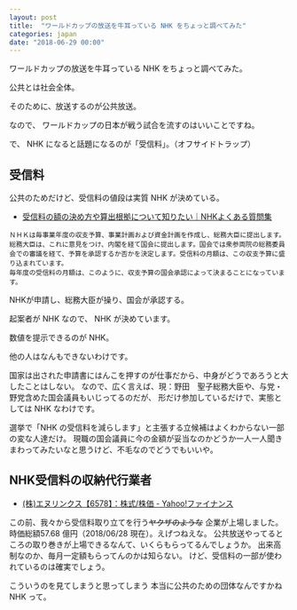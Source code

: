 ```yaml
---
layout: post
title:  "ワールドカップの放送を牛耳っている NHK をちょっと調べてみた"
categories: japan
date: "2018-06-29 00:00"
---
```


ワールドカップの放送を牛耳っている NHK をちょっと調べてみた。

公共とは社会全体。

そのために、放送するのが公共放送。

なので、 ワールドカップの日本が戦う試合を流すのはいいことですね。

で、 NHK になると話題になるのが「受信料」。（オフサイドトラップ）

## 受信料

公共のためだけど、受信料の値段は実質 NHK が決めている。

- [受信料の額の決め方や算出根拠について知りたい｜NHKよくある質問集](http://www.nhk.or.jp/faq-corner/2jushinryou/01/02-01-06.html)

```
ＮＨＫは毎事業年度の収支予算、事業計画および資金計画を作成し、総務大臣に提出します。総務大臣は、これに意見をつけ、内閣を経て国会に提出します。国会では衆参両院の総務委員会での審議を経て、予算を承認するか否かを決定します。受信料の月額は、この収支予算に盛り込まれています。
毎年度の受信料の月額は、このように、収支予算の国会承認によって決まることになっています。
```

NHKが申請し、総務大臣が操り、国会が承認する。

起案者が NHK なので、 NHK が決めています。

数値を提示できるのが NHK。

他の人はなんもできないわけです。

国家は出された申請書にはんこを押すのが仕事だから、中身がどうであろうと大したことはしない。
なので、広く言えば、現：野田　聖子総務大臣や、与党・野党含めた国会議員もいじってるのだが、
形だけ参加しているだけで、実態としては NHK なわけです。

選挙で「NHK の受信料を減らします」と主張する立候補はよくわからない一部の変な人達だけ。
現職の国会議員に今の金額が妥当なのかどうか一人一人聞きまわってみたいなと思うけど、不毛なのでどうでもいいや。

## NHK受信料の収納代行業者

- [\(株\)エヌリンクス【6578】：株式/株価 \- Yahoo\!ファイナンス](https://stocks.finance.yahoo.co.jp/stocks/detail/?code=6578.t)

この前、我々から受信料取り立てを行う~~ヤクザのような~~ 企業が上場しました。
時価総額57.68 億円（2018/06/28 現在）。えげつねえな。
公共放送やってるところの取り巻きが上場できるなんて、いくらもらってるんでしょうか。
出来高制なのか、毎月一定額もらってんのかは知らない。
けど、受信料の一部が使われているのは確実でしょう。

こういうのを見てしまうと思ってしまう 本当に公共のための団体なんですかね NHK って。
